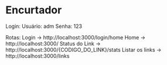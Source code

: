 # Encurtador

Login:
Usuário: adm
Senha: 123

Rotas:
Login -> http://localhost:3000/login/home
Home -> http://localhost:3000/
Status do Link -> http://localhost:3000/{CODIGO_DO_LINK}/stats
Listar os links -> http://localhost:3000/links
